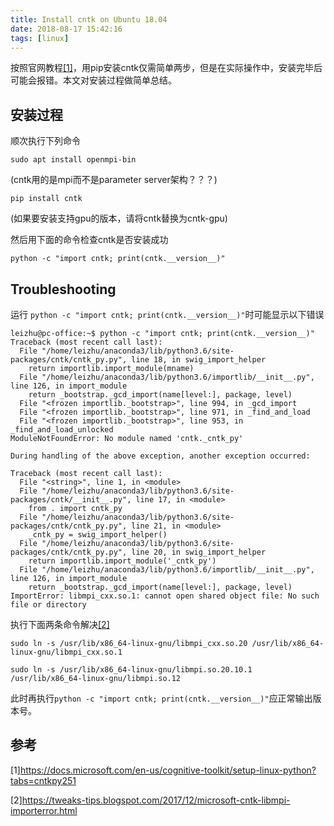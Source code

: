 ```yaml
---
title: Install cntk on Ubuntu 18.04
date: 2018-08-17 15:42:16
tags: [linux]
---
```


按照官网教程[[1]](https://docs.microsoft.com/en-us/cognitive-toolkit/setup-linux-python?tabs=cntkpy251)，用pip安装cntk仅需简单两步，但是在实际操作中，安装完毕后可能会报错。本文对安装过程做简单总结。
<!--more-->
## 安装过程
顺次执行下列命令
```
sudo apt install openmpi-bin
```
(cntk用的是mpi而不是parameter server架构？？？)
```
pip install cntk
```
(如果要安装支持gpu的版本，请将cntk替换为cntk-gpu)

然后用下面的命令检查cntk是否安装成功
```
python -c "import cntk; print(cntk.__version__)"
```

## Troubleshooting
运行 `python -c "import cntk; print(cntk.__version__)"`时可能显示以下错误
```
leizhu@pc-office:~$ python -c "import cntk; print(cntk.__version__)"
Traceback (most recent call last):
  File "/home/leizhu/anaconda3/lib/python3.6/site-packages/cntk/cntk_py.py", line 18, in swig_import_helper
    return importlib.import_module(mname)
  File "/home/leizhu/anaconda3/lib/python3.6/importlib/__init__.py", line 126, in import_module
    return _bootstrap._gcd_import(name[level:], package, level)
  File "<frozen importlib._bootstrap>", line 994, in _gcd_import
  File "<frozen importlib._bootstrap>", line 971, in _find_and_load
  File "<frozen importlib._bootstrap>", line 953, in _find_and_load_unlocked
ModuleNotFoundError: No module named 'cntk._cntk_py'

During handling of the above exception, another exception occurred:

Traceback (most recent call last):
  File "<string>", line 1, in <module>
  File "/home/leizhu/anaconda3/lib/python3.6/site-packages/cntk/__init__.py", line 17, in <module>
    from . import cntk_py
  File "/home/leizhu/anaconda3/lib/python3.6/site-packages/cntk/cntk_py.py", line 21, in <module>
    _cntk_py = swig_import_helper()
  File "/home/leizhu/anaconda3/lib/python3.6/site-packages/cntk/cntk_py.py", line 20, in swig_import_helper
    return importlib.import_module('_cntk_py')
  File "/home/leizhu/anaconda3/lib/python3.6/importlib/__init__.py", line 126, in import_module
    return _bootstrap._gcd_import(name[level:], package, level)
ImportError: libmpi_cxx.so.1: cannot open shared object file: No such file or directory
```
执行下面两条命令解决[[2]](https://tweaks-tips.blogspot.com/2017/12/microsoft-cntk-libmpi-importerror.html)
```
sudo ln -s /usr/lib/x86_64-linux-gnu/libmpi_cxx.so.20 /usr/lib/x86_64-linux-gnu/libmpi_cxx.so.1
```
```
sudo ln -s /usr/lib/x86_64-linux-gnu/libmpi.so.20.10.1 /usr/lib/x86_64-linux-gnu/libmpi.so.12
```
此时再执行`python -c "import cntk; print(cntk.__version__)"`应正常输出版本号。

## 参考
[1]https://docs.microsoft.com/en-us/cognitive-toolkit/setup-linux-python?tabs=cntkpy251

[2]https://tweaks-tips.blogspot.com/2017/12/microsoft-cntk-libmpi-importerror.html
